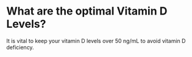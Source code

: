 # What are the optimal Vitamin D Levels?

It is vital to keep your vitamin D levels over 50 ng/mL to avoid vitamin D deficiency.